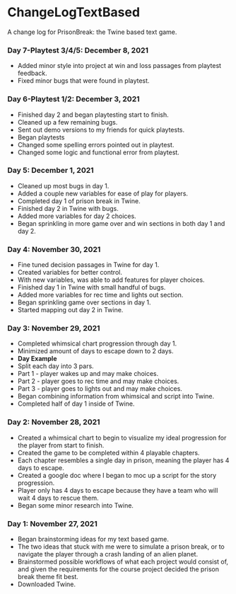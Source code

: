 # ChangeLogTextBased
A change log for PrisonBreak: the Twine based text game.

### Day 7-Playtest 3/4/5: December 8, 2021
* Added minor style into project at win and loss passages from playtest feedback.
* Fixed minor bugs that were found in playtest.

### Day 6-Playtest 1/2: December 3, 2021
* Finished day 2 and began playtesting start to finish.
* Cleaned up a few remaining bugs.
* Sent out demo versions to my friends for quick playtests.
* Began playtests
* Changed some spelling errors pointed out in playtest.
* Changed some logic and functional error from playtest.

### Day 5: December 1, 2021
* Cleaned up most bugs in day 1.
* Added a couple new variables for ease of play for players.
* Completed day 1 of prison break in Twine.
* Finished day 2 in Twine with bugs.
* Added more variables for day 2 choices.
* Began sprinkling in more game over and win sections in both day 1 and day 2.

### Day 4: November 30, 2021
* Fine tuned decision passages in Twine for day 1.
* Created variables for better control.
* With new variables, was able to add features for player choices.
* Finished day 1 in Twine with small handful of bugs.
* Added more variables for rec time and lights out section.
* Began sprinkling game over sections in day 1.
* Started mapping out day 2 in Twine.

### Day 3: November 29, 2021
* Completed whimsical chart progression through day 1.
* Minimized amount of days to escape down to 2 days.
* **Day Example**
* Split each day into 3 pars.
* Part 1 - player wakes up and may make choices.
* Part 2 - player goes to rec time and may make choices.
* Part 3 - player goes to lights out and may make choices.
* Began combining information from whimsical and script into Twine.
* Completed half of day 1 inside of Twine.

### Day 2: November 28, 2021
* Created a whimsical chart to begin to visualize my ideal progression for the player from start to finish.
* Created the game to be completed within 4 playable chapters.
* Each chapter resembles a single day in prison, meaning the player has 4 days to escape.
* Created a google doc where I began to moc up a script for the story progression.
* Player only has 4 days to escape because they have a team who will wait 4 days to rescue them.
* Began some minor research into Twine.

### Day 1: November 27, 2021
* Began brainstorming ideas for my text based game.
* The two ideas that stuck with me were to simulate a prison break, or to navigate the player through a crash landing of an alien planet.
* Brainstormed possible workflows of what each project would consist of, and given the requirements for the course project decided the prison break theme fit best.
* Downloaded Twine.
